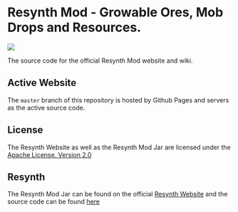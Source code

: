 # Resynth Mod - Growable Ores, Mob Drops and Resources.
![](https://resynth-minecraft-mod.github.io/images/title.png)

The source code for the official Resynth Mod website
and wiki.

## Active Website
The `master` branch of this repository is hosted
by Github Pages and servers as the active source code.

## License
The Resynth Website as well as the Resynth Mod Jar are licensed
under the [Apache License, Version 2.0](https://www.apache.org/licenses/LICENSE-2.0)

## Resynth
The Resynth Mod Jar can be found on the official [Resynth Website](https://resynth-minecraft-mod.github.io/)
and the source code can be found [here](https://github.com/Resynth-Minecraft-Mod/Resynth-Mod)
